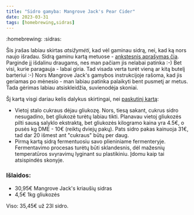 ```yaml
---
title: "Sidro gamyba: Mangrove Jack's Pear Cider"
date: 2023-03-31
tags: [homebrewing,sidras]
---
```


:homebrewing: :sidras:

Šis įrašas labiau skirtas *atsižymėti*, kad vėl gaminau sidrą, nei, kad ką nors
naujo išradau. Sidrą gaminu kartą metuose - [ankstesnis aprašymas čia][1].
Parginde jį išdalinu draugams, nes man pačiam jis nelabai patinka :-) Bet visi,
kurie paragauja - labai giria. Tad visada verta turėt vieną ar kitą butelį
barteriui :-) Nors Mangrove Jack's gamybos instrukcijoje rašoma, kad jis
geriamas po mėnesio - man labiau patinka palaikyti bent pusmetį ar metus. Tada
gėrimas labiau atsiskleidžia, suvienodėja skoniai.

Šį kartą visgi dariau kelis dalykus skirtingai, nei [paskutinį kartą][1]:
- Vietoj stalo cukraus dėjau gliukozę. Nors, tiesą sakant, cukrus sidro
  nesugadino, bet gliukozė turėtų labiau tikti. Planavau vietoj gliukozės pilti
  sausą salyklo ekstraktą, bet gliukozės kilogramo kaina yra 4.5€, o pusės kg
  DME - 10€ (reiktų dviejų pakų). Pats sidro pakas kainuoja 31€, tad dar 20
  išmest ant "cukraus" būtų per daug.
- Pirmą kartą sidrą fermentuosiu savo plieniniame fermenteryje. Fermentavimo
  procesas turėtų būti sklandesnis, dėl mažesnių temperatūros svyravimų lyginant
  su plastikiniu. Įdomu kaip tai atsispindės skonyje.


### Išlaidos:

- 30,95€    Mangrove Jack's kriaušių sidras
- 4,5€      1kg gliukozės

Viso: 35,45€ už 23l sidro.

[1]: /posts/2022-01-24/
